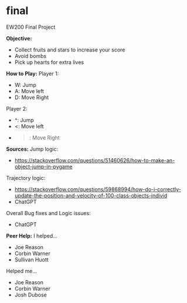 # final
EW200 Final Project


**Objective:**
- Collect fruits and stars to increase your score
- Avoid bombs
- Pick up hearts for extra lives


**How to Play:**
Player 1:
- W: Jump
- A: Move left
- D: Move Right

Player 2:
- ^: Jump
- <: Move left
- >: Move Right


**Sources:**
Jump logic:
- https://stackoverflow.com/questions/51460626/how-to-make-an-object-jump-in-pygame

Trajectory logic:
- https://stackoverflow.com/questions/59868994/how-do-i-correctly-update-the-position-and-velocity-of-100-class-objects-individ
- ChatGPT

Overall Bug fixes and Logic issues:
- ChatGPT


**Peer Help:**
I helped...
- Joe Reason
- Corbin Warner
- Sullivan Huott

Helped me...
- Joe Reason
- Corbin Warner
- Josh Dubose

